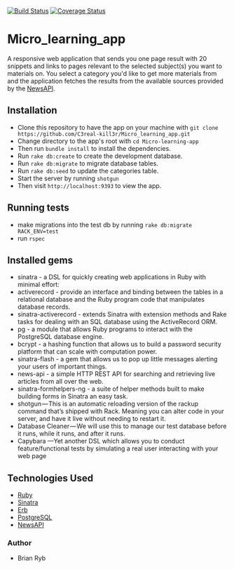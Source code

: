 [![Build Status](https://travis-ci.org/C3real-kill3r/Micro_learning_app.svg?branch=develop)](https://travis-ci.org/C3real-kill3r/Micro_learning_app)
[![Coverage Status](https://coveralls.io/repos/github/C3real-kill3r/Micro_learning_app/badge.svg?branch=develop)](https://coveralls.io/github/C3real-kill3r/Micro_learning_app?branch=develop)

# Micro_learning_app
A responsive web application that sends you one page result with 20 snippets and links to pages relevant to the selected subject(s) you want to materials on. You select a category you'd like to get more materials from and the application fetches the results from the available sources provided by the [NewsAPI](https://newsapi.org/).

## Installation
- Clone this repository to have the app on your machine with ```git clone https://github.com/C3real-kill3r/Micro_learning_app.git```
- Change directory to the app's root with ```cd Micro-learning-app```
- Then run ```bundle install```  to install the dependencies.
- Run ```rake db:create``` to create the development database.
- Run ```rake db:migrate``` to migrate database tables.
- Run ```rake db:seed``` to update the categories table.
- Start the server by running ```shotgun```
- Then visit ```http://localhost:9393``` to view the app.

## Running tests
- make migrations into the test db by running ```rake db:migrate RACK_ENV=test```
- run ```rspec```


## Installed gems
- sinatra - a DSL for quickly creating web applications in Ruby with minimal effort:
- activerecord -  provide an interface and binding between the tables in a relational database and the Ruby program code that manipulates database records.
- sinatra-activerecord - extends Sinatra with extension methods and Rake tasks for dealing with an SQL database using the ActiveRecord ORM.
- pg - a module that allows Ruby programs to interact with the PostgreSQL database engine.
- bcrypt - a hashing function that allows us to build a password security platform that can scale with computation power.
- sinatra-flash - a gem that allows us to pop up little messages alerting your users of important things.
- news-api - a simple HTTP REST API for searching and retrieving live articles from all over the web.
- sinatra-formhelpers-ng - a suite of helper methods built to make building forms in Sinatra an easy task.
- shotgun — This is an automatic reloading version of the rackup command that’s shipped with Rack. Meaning you can alter code in your server, and have it live without needing to restart it.
- Database Cleaner — We will use this to manage our test database before it runs, while it runs, and after it runs.
- Capybara —Yet another DSL which allows you to conduct feature/functional tests by simulating a real user interacting with your web page

## Technologies Used
* [Ruby](https://www.ruby-lang.org/en/)
* [Sinatra](http://sinatrarb.com//)
* [Erb](https://en.wikipedia.org/wiki/ERuby)
* [PostgreSQL](https://www.postgresql.org/)
* [NewsAPI](https://newsapi.org/)


### Author
* Brian Ryb
